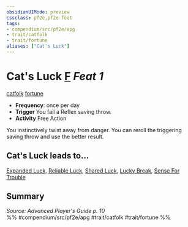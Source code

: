```yaml
---
obsidianUIMode: preview
cssclass: pf2e,pf2e-feat
tags:
- compendium/src/pf2e/apg
- trait/catfolk
- trait/fortune
aliases: ["Cat's Luck"]
---
```

# Cat's Luck  [F](../../Rules/core-rulebook/chapter-9-playing-the-game.md#Actions "Free Action") *Feat 1*  
[catfolk](../../Rules/traits/catfolk-b1.md)  [fortune](../../Rules/traits/fortune.md)  

- **Frequency**: once per day
- **Trigger** You fail a Reflex saving throw.
- **Activity** Free Action

You instinctively twist away from danger. You can reroll the triggering saving throw and use the better result.

## Cat's Luck leads to...

[Expanded Luck](expanded-luck-apg.md), [Reliable Luck](reliable-luck-apg.md), [Shared Luck](shared-luck-apg.md), [Lucky Break](lucky-break-loag.md), [Sense For Trouble](sense-for-trouble-loag.md)

## Summary

*Source: Advanced Player's Guide p. 10*  
%% #compendium/src/pf2e/apg #trait/catfolk #trait/fortune %%